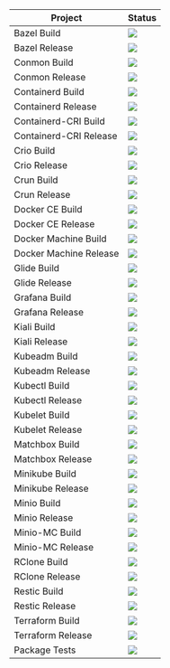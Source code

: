 Project | Status
------------ | -------------
Bazel Build| <a href="http://minicloud.parqtec.unicamp.br:60000/job/bazel-build"><img src="http://minicloud.parqtec.unicamp.br:60000/job/bazel-build/badge/icon?"></a>
Bazel Release | <a href="https://app.travis-ci.com/github/Unicamp-OpenPower/bazel-releases"><img src="https://app.travis-ci.com/Unicamp-OpenPower/bazel-releases.svg?branch=master"></a>
Conmon Build| <a href="https://app.travis-ci.com/github/Unicamp-OpenPower/conmon-build"><img src="https://app.travis-ci.com/Unicamp-OpenPower/conmon-build.svg?branch=main"></a>
Conmon Release| <a href="https://app.travis-ci.com/github/Unicamp-OpenPower/conmon-releases"><img src="https://app.travis-ci.com/Unicamp-OpenPower/conmon-releases.svg?branch=main"></a>
Containerd Build| <a href="https://app.travis-ci.com/github/Unicamp-OpenPower/containerd-build"><img src="https://app.travis-ci.com/Unicamp-OpenPower/containerd-build.svg?branch=master"></a>
Containerd Release| <a href="https://app.travis-ci.com/github/Unicamp-OpenPower/containerd-releases"><img src="https://app.travis-ci.com/Unicamp-OpenPower/containerd-releases.svg?branch=master"></a>
Containerd-CRI Build| <a href="http://minicloud.parqtec.unicamp.br:60000/job/containerd-cri-build"><img src="http://minicloud.parqtec.unicamp.br:60000/job/containerd-cri-build/badge/icon?"></a>
Containerd-CRI Release| <a href="https://app.travis-ci.com/github/Unicamp-OpenPower/containerd-cri-releases"><img src="https://app.travis-ci.com/Unicamp-OpenPower/containerd-cri-releases.svg?branch=master"></a>
Crio Build | <a href="https://app.travis-ci.com/github/Unicamp-OpenPower/crio-build"><img src="https://app.travis-ci.com/Unicamp-OpenPower/crio-build.svg?branch=main"></a>
Crio Release | <a href="https://app.travis-ci.com/github/Unicamp-OpenPower/crio-releases"><img src="https://app.travis-ci.com/Unicamp-OpenPower/crio-releases.svg?branch=main"></a>
Crun Build | <a href="https://app.travis-ci.com/github/Unicamp-OpenPower/crun-build"><img src="https://app.travis-ci.com/Unicamp-OpenPower/crun-build.svg?branch=main"></a>
Crun Release | <a href="https://app.travis-ci.com/github/Unicamp-OpenPower/crun-releases"><img src="https://app.travis-ci.com/Unicamp-OpenPower/crun-releases.svg?branch=main"></a>
Docker CE Build | <a href="http://minicloud.parqtec.unicamp.br:60000/job/docker-ce-build/"><img src="http://minicloud.parqtec.unicamp.br:60000/job/docker-ce-build/badge/icon?"></a>
Docker CE Release | <a href="http://minicloud.parqtec.unicamp.br:60000/job/docker-ce-releases/"><img src="http://minicloud.parqtec.unicamp.br:60000/job/docker-ce-releases/badge/icon?"></a>
Docker Machine Build | <a href="https://app.travis-ci.com/github/Unicamp-OpenPower/docker-machine-build"><img src="https://app.travis-ci.com/Unicamp-OpenPower/docker-machine-build.svg?branch=main"></a>
Docker Machine Release | <a href="https://app.travis-ci.com/github/Unicamp-OpenPower/docker-machine-releases"><img src="https://app.travis-ci.com/Unicamp-OpenPower/docker-machine-releases.svg?branch=main"></a>
Glide Build | <a href="https://app.travis-ci.com/github/Unicamp-OpenPower/glide-build"><img src="https://app.travis-ci.com/Unicamp-OpenPower/glide-build.svg?branch=master"></a>
Glide Release | <a href="https://app.travis-ci.com/github/Unicamp-OpenPower/glide-releases"><img src="https://app.travis-ci.com/Unicamp-OpenPower/glide-releases.svg?branch=master"></a>
Grafana Build | <a href="http://minicloud.parqtec.unicamp.br:60000/job/grafana-build"><img src="http://minicloud.parqtec.unicamp.br:60000/job/grafana-build/badge/icon?"></a>
Grafana Release | <a href="http://minicloud.parqtec.unicamp.br:60000/job/grafana-releases"><img src="http://minicloud.parqtec.unicamp.br:60000/job/grafana-releases/badge/icon?"></a>
Kiali Build | <a href="https://app.travis-ci.com/github/Unicamp-OpenPower/kiali-build"><img src="https://app.travis-ci.com/Unicamp-OpenPower/kiali-build.svg?branch=master"></a>
Kiali Release | <a href="https://app.travis-ci.com/github/Unicamp-OpenPower/kiali-releases"><img src="https://app.travis-ci.com/Unicamp-OpenPower/kiali-releases.svg?branch=master"></a>
Kubeadm Build | <a href="https://app.travis-ci.com/github/Unicamp-OpenPower/kubeadm-build"><img src="https://app.travis-ci.com/Unicamp-OpenPower/kubeadm-build.svg?branch=master"></a>
Kubeadm Release | <a href="https://app.travis-ci.com/github/Unicamp-OpenPower/kubeadm-releases"><img src="https://app.travis-ci.com/Unicamp-OpenPower/kubeadm-releases.svg?branch=master"></a>
Kubectl Build | <a href="https://app.travis-ci.com/github/Unicamp-OpenPower/kubectl-build"><img src="https://app.travis-ci.com/Unicamp-OpenPower/kubectl-build.svg?branch=master"></a>
Kubectl Release | <a href="https://app.travis-ci.com/github/Unicamp-OpenPower/kubectl-releases"><img src="https://app.travis-ci.com/Unicamp-OpenPower/kubectl-releases.svg?branch=master"></a>
Kubelet Build | <a href="https://app.travis-ci.com/github/Unicamp-OpenPower/kubelet-build"><img src="https://app.travis-ci.com/Unicamp-OpenPower/kubelet-build.svg?branch=main"></a>
Kubelet Release | <a href="https://app.travis-ci.com/github/Unicamp-OpenPower/kubelet-releases"><img src="https://app.travis-ci.com/Unicamp-OpenPower/kubelet-releases.svg?branch=main"></a>
Matchbox Build | <a href="https://app.travis-ci.com/github/Unicamp-OpenPower/matchbox-builds"><img src="https://app.travis-ci.com/Unicamp-OpenPower/matchbox-builds.svg?branch=master"></a>
Matchbox Release | <a href="https://app.travis-ci.com/github/Unicamp-OpenPower/matchbox-releases"><img src="https://app.travis-ci.com/Unicamp-OpenPower/matchbox-releases.svg?branch=master"></a>
Minikube Build | <a href="https://app.travis-ci.com/github/Unicamp-OpenPower/minikube-build"><img src="https://app.travis-ci.com/Unicamp-OpenPower/minikube-build.svg?branch=master"></a>
Minikube Release | <a href="https://app.travis-ci.com/github/Unicamp-OpenPower/minikube-releases"><img src="https://app.travis-ci.com/Unicamp-OpenPower/minikube-releases.svg?branch=master"></a>
Minio Build | <a href="https://app.travis-ci.com/github/Unicamp-OpenPower/minio-build"><img src="https://app.travis-ci.com/Unicamp-OpenPower/minio-build.svg?branch=master"></a>
Minio Release | <a href="https://app.travis-ci.com/github/Unicamp-OpenPower/minio-releases"><img src="https://app.travis-ci.com/Unicamp-OpenPower/minio-releases.svg?branch=master"></a>
Minio-MC Build | <a href="https://app.travis-ci.com/github/Unicamp-OpenPower/minio-mc-build"><img src="https://app.travis-ci.com/Unicamp-OpenPower/minio-mc-build.svg?branch=master"></a>
Minio-MC Release | <a href="https://app.travis-ci.com/github/Unicamp-OpenPower/minio-mc-releases"><img src="https://app.travis-ci.com/Unicamp-OpenPower/minio-mc-releases.svg?branch=master"></a>
RClone Build | <a href="https://app.travis-ci.com/github/Unicamp-OpenPower/rclone-build"><img src="https://app.travis-ci.com/Unicamp-OpenPower/rclone-build.svg?branch=master"></a>
RClone Release | <a href="https://app.travis-ci.com/github/Unicamp-OpenPower/rclone-releases"><img src="https://app.travis-ci.com/Unicamp-OpenPower/rclone-releases.svg?branch=master"></a>
Restic Build | <a href="https://app.travis-ci.com/github/Unicamp-OpenPower/restic-build"><img src="https://app.travis-ci.com/Unicamp-OpenPower/restic-build.svg?token=9wq3bUS8Ba3cd7y7nMBu&branch=master"></a>
Restic Release | <a href="https://app.travis-ci.com/github/Unicamp-OpenPower/restic-releases"><img src="https://app.travis-ci.com/Unicamp-OpenPower/restic-releases.svg?token=Tyii1MpzYjhv5qLLQWj5&branch=master"></a>
Terraform Build | <a href="https://app.travis-ci.com/github/Unicamp-OpenPower/terraform-build"><img src="https://app.travis-ci.com/Unicamp-OpenPower/terraform-build.svg?branch=master"></a>
Terraform Release | <a href="https://app.travis-ci.com/github/Unicamp-OpenPower/terraform-releases"><img src="https://app.travis-ci.com/Unicamp-OpenPower/terraform-releases.svg?branch=master"></a>
Package Tests | <a href="https://app.travis-ci.com/github/Unicamp-OpenPower/package-test"><img src="https://app.travis-ci.com/Unicamp-OpenPower/package-test.svg?branch=master"></a>
